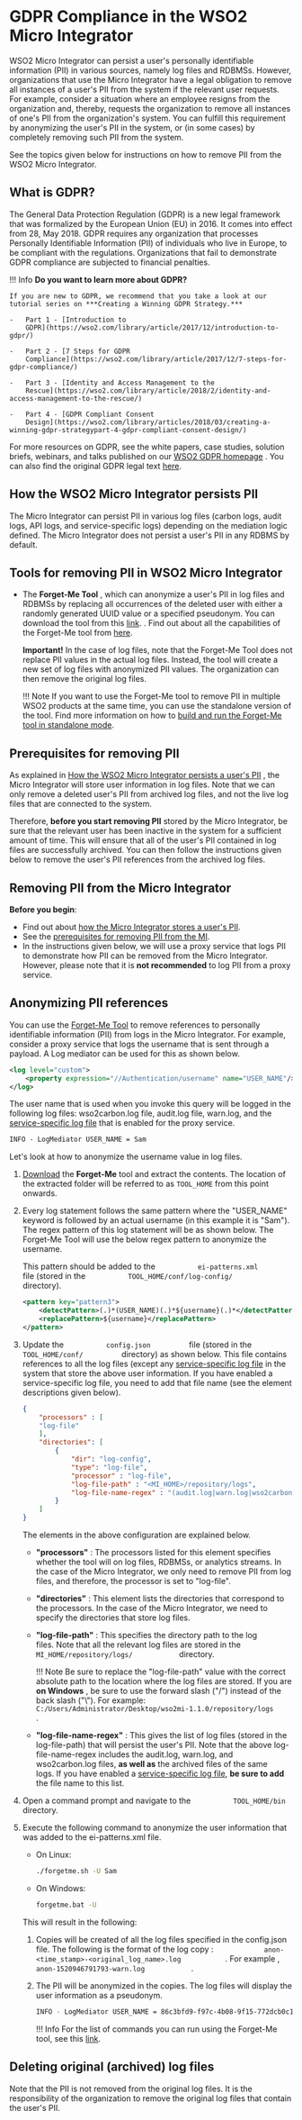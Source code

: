 # GDPR Compliance in the WSO2 Micro Integrator

WSO2 Micro Integrator can persist
a user's personally identifiable information (PII) in various sources,
namely log files and RDBMSs. However, organizations that use the Micro Integrator
have a legal obligation to remove all instances of a user's PII from the
system if the relevant user requests. For example, consider a situation
where an employee resigns from the organization and, thereby, requests
the organization to remove all instances of one's PII from the
organization's system. You can fulfill this requirement by anonymizing
the user's PII in the system, or (in some cases) by completely removing
such PII from the system.

See the topics given below for instructions on how to remove PII from
the WSO2 Micro Integrator.

## What is GDPR?

The General Data Protection Regulation (GDPR) is a new legal framework
that was formalized by the European Union (EU) in 2016. It comes into
effect from 28, May 2018. GDPR requires any organization that processes
Personally Identifiable Information (PII) of individuals who live in
Europe, to be compliant with the regulations. Organizations that fail to
demonstrate GDPR compliance are subjected to financial penalties.

!!! Info
    **Do you want to learn more about GDPR?**

    If you are new to GDPR, we recommend that you take a look at our tutorial series on ***Creating a Winning GDPR Strategy.***

    -   Part 1 - [Introduction to
        GDPR](https://wso2.com/library/article/2017/12/introduction-to-gdpr/)

    -   Part 2 - [7 Steps for GDPR
        Compliance](https://wso2.com/library/article/2017/12/7-steps-for-gdpr-compliance/)

    -   Part 3 - [Identity and Access Management to the
        Rescue](https://wso2.com/library/article/2018/2/identity-and-access-management-to-the-rescue/)

    -   Part 4 - [GDPR Compliant Consent
        Design](https://wso2.com/library/articles/2018/03/creating-a-winning-gdpr-strategypart-4-gdpr-compliant-consent-design/)

For more resources on GDPR, see the white papers, case studies, solution
briefs, webinars, and talks published on our [WSO2 GDPR
homepage](https://wso2.com/solutions/regulatory-compliance/gdpr/) . You
can also find the original GDPR legal text
[here](http://eur-lex.europa.eu/legal-content/en/TXT/?uri=CELEX%3A32016R0679).

## How the WSO2 Micro Integrator persists PII

The Micro Integrator can persist PII in various log files (carbon logs, audit logs, API logs, and service-specific logs) depending on the mediation logic defined. The Micro Integrator does not persist a user's PII in any RDBMS by default.

## Tools for removing PII in WSO2 Micro Integrator

-   The **Forget-Me Tool** , which can anonymize
    a user's PII in log files and RDBMSs by replacing all occurrences of
    the deleted user with either a randomly generated UUID value or a
    specified pseudonym. You can download the tool from this [link](https://github.com/wso2-docs/WSO2_EI/raw/master/Forget-Me-Tool/org.wso2.carbon.privacy.forgetme.tool-1.3.1.zip).
    . Find out about all the capabilities of the Forget-Me tool
    from [here]({{base_path}}/install-and-setup/setup/mi-setup/security/about-forgetme-tool).

    **Important!** In the case of log files, note that the Forget-Me
    Tool does not replace PII values in the actual log files. Instead,
    the tool will create a new set of log files with anonymized PII
    values. The organization can then remove the original log files.

    !!! Note
        If you want to use the Forget-Me tool to remove PII in multiple WSO2 products at the same time, you can use the standalone version of the tool. Find more information on how to [build and run the Forget-Me tool in standalone mode]({{base_path}}/install-and-setup/setup/mi-setup/security/about-forgetme-tool).


## Prerequisites for removing PII

As explained in [How the WSO2 Micro Integrator persists a user's PII](#how-the-wso2-micro-integrator-persists-pii)
, the Micro Integrator will store user information in log
files. Note that we can only remove a deleted user's PII from archived
log files, and not the live log files that are connected to the system.

Therefore, **before you start removing PII** stored by the Micro Integrator, be sure that the relevant user has been inactive
in the system for a sufficient amount of time. This will ensure that all
of the user's PII contained in log files are successfully archived. You
can then follow the instructions given below to remove the user's PII
references from the archived log files.

## Removing PII from the Micro Integrator

**Before you begin**:

-   Find out about [how the Micro Integrator stores a user's
    PII](#how-the-wso2-micro-integrator-persists-pii).
-   See the [prerequisites for removing PII from the
    MI](#prerequisites-for-removing-pii).
-   In the instructions given below, we will use a proxy service that
    logs PII to demonstrate how PII can be removed from the Micro Integrator.
    However, please note that it is **not recommended** to log PII from
    a proxy service.

## Anonymizing PII references

You can use the [Forget-Me
Tool](#tools-for-removing-pii-in-wso2-micro-integrator) to remove
references to personally identifiable information (PII) from logs in the
Micro Integrator. For example, consider a proxy service that logs the
username that is sent through a payload. A Log mediator can be used for
this as shown below.

```xml
<log level="custom">
    <property expression="//Authentication/username" name="USER_NAME"/>
</log>
```

The user name that is used when you invoke this query will be logged in
the following log files: wso2carbon.log file, audit.log file, warn.log,
and the [service-specific log file]({{base_path}}/integrate/develop/monitoring-service-level-logs)
that is enabled for the proxy service.

```xml
INFO - LogMediator USER_NAME = Sam
```

Let's look at how to anonymize the username value in log files.
1.  [Download](https://github.com/wso2-docs/WSO2_EI/raw/master/Forget-Me-Tool/org.wso2.carbon.privacy.forgetme.tool-1.3.1.zip) 
    the **Forget-Me** tool and extract the contents. The location of the extracted folder will be referred to as `TOOL_HOME`
    from this point onwards.
2.  Every log statement follows the same pattern where the "USER\_NAME"
    keyword is followed by an actual username (in this example it is
    "Sam"). The regex pattern of this log statement will be as shown
    below. The Forget-Me Tool will use the below regex pattern to
    anonymize the username.

    This pattern should be added to the
    `           ei-patterns.xml          ` file (stored in the
    `           TOOL_HOME/conf/log-config/          `
    directory).

    ```xml
    <pattern key="pattern3">
        <detectPattern>(.)*(USER_NAME)(.)*${username}(.)*</detectPattern>
        <replacePattern>${username}</replacePattern>
    </pattern>
    ```

3.  Update the `           config.json          ` file (stored in the
    `           TOOL_HOME/conf/          `
    directory) as shown below. This file contains references to all the
    log files (except any [service-specific log file]({{base_path}}/integrate/develop/monitoring-service-level-logs) in the system that store the above user information. If you have
    enabled a service-specific log file, you need to add that file name
    (see the element descriptions given below).

    ```json
    {
        "processors" : [
        "log-file"
        ],
        "directories": [
            {
                "dir": "log-config",
                "type": "log-file",
                "processor" : "log-file",
                "log-file-path" : "<MI_HOME>/repository/logs",
                "log-file-name-regex" : "(audit.log|warn.log|wso2carbon.log)(.)*"
            }
        ]
    }
    ```

    The elements in the above configuration are explained below.

    -   **"processors"** : The processors listed for this element
        specifies whether the tool will on log files, RDBMSs, or
        analytics streams. In the case of the Micro Integrator, we only need
        to remove PII from log files, and therefore, the processor is
        set to "log-file".
    -   **"directories"** : This element lists the directories that
        correspond to the processors. In the case of the Micro Integrator, we
        need to specify the directories that store log files.
    -   **"log-file-path"** : This specifies the directory path to the
        log files. Note that all the relevant log files are stored in
        the `             MI_HOME/repository/logs/            `
        directory.

        !!! Note
            Be sure to replace the "log-file-path" value with the correct
                absolute path to the location where the log files are stored. If
                you are **on Windows** , be sure to use the forward slash ("/")
                instead of the back slash ("\\"). For example:
                `             C:/Users/Administrator/Desktop/wso2mi-1.1.0/repository/logs            `.

    -   **"log-file-name-regex"** : This gives the list of log files
        (stored in the log-file-path) that will persist the user's PII.
        Note that the above log-file-name-regex includes the audit.log,
        warn.log, and wso2carbon.log files, **as well as** the archived
        files of the same logs. If you have enabled a [service-specific log file]({{base_path}}/integrate/develop/monitoring-service-level-logs), **be sure to add** the file name to this list.

4.  Open a command prompt and navigate to the `           TOOL_HOME/bin          ` directory.
5.  Execute the following command to anonymize the user information that
    was added to the ei-patterns.xml file.  

    -   On Linux:

        ```bash
        ./forgetme.sh -U Sam
        ```

    -   On Windows:

        ```bash
        forgetme.bat -U
        ```

    This will result in the following:

    1.  Copies will be created of all the log files specified in the config.json file. The following is the format of the log copy :
        `             anon-<time_stamp>-<original_log_name>.log            `. For example ,
        `             anon-1520946791793-warn.log            ` .

    2.  The PII will be anonymized in the copies. The log files will
        display the user information as a pseudonym.

        ```bash
        INFO - LogMediator USER_NAME = 86c3bfd9-f97c-4b08-9f15-772dcb0c1c
        ```

        !!! Info
            For the list of commands you can run using the Forget-Me tool, see this [link]({{base_path}}/install-and-setup/setup/mi-setup/security/about-forgetme-tool).

## Deleting original (archived) log files

Note that the PII is not removed from the original log files. It is the
responsibility of the organization to remove the original log files that
contain the user's PII.
